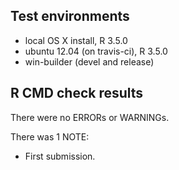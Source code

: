 ## Test environments

* local OS X install, R 3.5.0
* ubuntu 12.04 (on travis-ci), R 3.5.0
* win-builder (devel and release)


## R CMD check results
There were no ERRORs or WARNINGs. 

There was 1 NOTE:


*  First submission.





